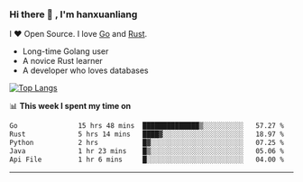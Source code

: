 ### Hi there 👋 , I'm hanxuanliang

<!--
**hanxuanliang/hanxuanliang** is a ✨ _special_ ✨ repository because its `README.md` (this file) appears on your GitHub profile.

Here are some ideas to get you started:

- 🔭 I’m currently working on ...
- 🌱 I’m currently learning ...
- 👯 I’m looking to collaborate on ...
- 🤔 I’m looking for help with ...
- 💬 Ask me about ...
- 📫 How to reach me: ...
- 😄 Pronouns: ...
- ⚡ Fun fact: ...
-->
I ❤ Open Source. I love [Go](https://golang.org) and [Rust](https://www.rust-lang.org/zh-CN/).

* Long-time Golang user
* A novice Rust learner
* A developer who loves databases

[![Top Langs](https://github-readme-stats.vercel.app/api?username=hanxuanliang&show_icons=true&count_private=true&line_height=40)](https://github.com/anuraghazra/github-readme-stats)

📊 **This week I spent my time on**
<!--START_SECTION:waka-->

```txt
Go               15 hrs 48 mins  ██████████████▒░░░░░░░░░░   57.27 %
Rust             5 hrs 14 mins   ████▓░░░░░░░░░░░░░░░░░░░░   18.97 %
Python           2 hrs           █▓░░░░░░░░░░░░░░░░░░░░░░░   07.25 %
Java             1 hr 23 mins    █▒░░░░░░░░░░░░░░░░░░░░░░░   05.06 %
Api File         1 hr 6 mins     █░░░░░░░░░░░░░░░░░░░░░░░░   04.00 %
```

<!--END_SECTION:waka-->

***

